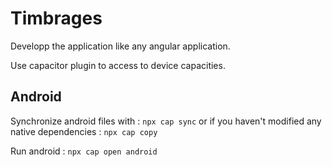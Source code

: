 # Timbrages

Developp the application like any angular application.

Use capacitor plugin to access to device capacities.

## Android

Synchronize android files with : 
``npx cap sync``
or if you haven't modified any native dependencies :
``npx cap copy``

Run android : ``npx cap open android``

